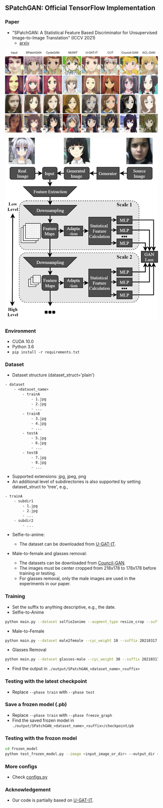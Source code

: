 ## SPatchGAN: Official TensorFlow Implementation

### Paper
- "SPatchGAN: A Statistical Feature Based Discriminator for Unsupervised Image-to-Image Translation"  (ICCV 2021)
    - [arxiv](https://arxiv.org/abs/2103.16219)

![s2a_cmp](images/s2a_cmp_github_downsized.jpg)

![s2a_cmp](images/SPatchGAN_D_20210317_2x.jpg)

### Environment
- CUDA 10.0
- Python 3.6
- ``pip install -r requirements.txt``

### Dataset

- Dataset structure (dataset_struct='plain')
```
- dataset
    - <dataset_name>
        - trainA
            - 1.jpg
            - 2.jpg
            - ...
        - trainB
            - 3.jpg
            - 4.jpg
            - ...
        - testA
            - 5.jpg
            - 6.jpg
            - ...
        - testB
            - 7.jpg
            - 8.jpg
            - ...
```

- Supported extensions: jpg, jpeg, png
- An additional level of subdirectories is also supported by setting dataset_struct to 'tree', e.g.,
```
- trainA
    - subdir1
        - 1.jpg
        - 2.jpg
        - ...
    - subdir2
        - ...
```

- Selfie-to-anime:
     - The dataset can be downloaded from [U-GAT-IT](https://github.com/taki0112/UGATIT).

- Male-to-female and glasses removal:
     - The datasets can be downloaded from [Council-GAN](https://github.com/Onr/Council-GAN).
     - The images must be center cropped from 218x178 to 178x178 before training or testing.
     - For glasses removal, only the male images are used in the experiments in our paper.

### Training

- Set the suffix to anything descriptive, e.g., the date.
- Selfie-to-Anime
```bash
python main.py --dataset selfie2anime --augment_type resize_crop --suffix 20210317 --phase train
```

- Male-to-Female
```bash
python main.py --dataset male2female --cyc_weight 10 --suffix 20210317 --phase train
```

- Glasses Removal
```bash
python main.py --dataset glasses-male --cyc_weight 30 --suffix 20210317 --phase train
```
- Find the output in ``./output/SPatchGAN_<dataset_name>_<suffix>``

### Testing with the latest checkpoint
- Replace ``--phase train`` with ``--phase test``

### Save a frozen model (.pb)
- Replace ``--phase train`` with ``--phase freeze_graph``
- Find the saved frozen model in ``./output/SPatchGAN_<dataset_name>_<suffix>/checkpoint/pb``

### Testing with the frozon model
```bash
cd frozen_model
python test_frozen_model.py --image <input_image_or_dir> --output_dir <output_dir> --model <frozen_model_path>
```

### More configs
- Check [configs.py](configs.py)

### Acknowledgement
- Our code is partially based on [U-GAT-IT](https://github.com/taki0112/UGATIT).
